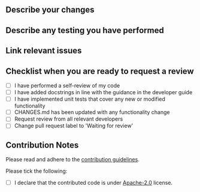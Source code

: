 ## Describe your changes


## Describe any testing you have performed


## Link relevant issues


## Checklist when you are ready to request a review

- [ ] I have performed a self-review of my code
- [ ] I have added docstrings in line with the guidance in the developer guide
- [ ] I have implemented unit tests that cover any new or modified functionality
- [ ] CHANGES.md has been updated with any functionality change
- [ ] Request review from all relevant developers
- [ ] Change pull request label to 'Waiting for review' 

## Contribution Notes

Please read and adhere to the [contribution guidelines](https://github.com/SyneRBI/SIRF/blob/master/CONTRIBUTING.md).

Please tick the following: 

- [ ] I declare that the contributed code is under [Apache-2.0](https://spdx.org/licenses/Apache-2.0.html) license.
